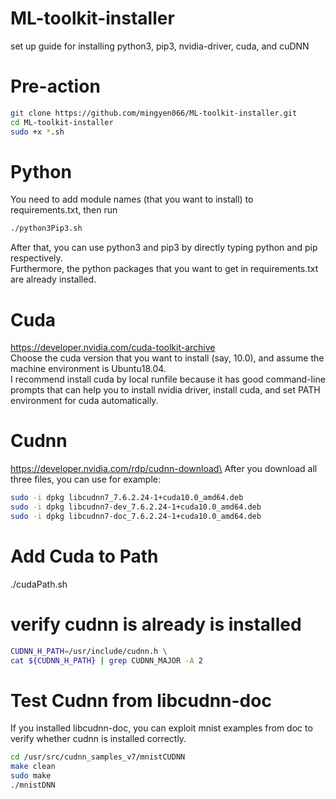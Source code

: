 # ML-toolkit-installer
set up guide for installing python3, pip3, nvidia-driver, cuda, and cuDNN

# Pre-action
```bash
git clone https://github.com/mingyen066/ML-toolkit-installer.git
cd ML-toolkit-installer
sudo +x *.sh
```

# Python 
You need to add module names (that you want to install) to requirements.txt, then run 
```bash
./python3Pip3.sh
```
After that, you can use python3 and pip3 by directly typing python and pip respectively. \
Furthermore, the python packages that you want to get in requirements.txt are already installed.
<!-- 
# Nvidia Driver
Go to Nvidia website below, choose the driver corespondding to you GPU, and run it.
https://www.nvidia.com/Download/index.aspx?lang=en-us

For example:
wget http://us.download.nvidia.com/tesla/418.87/NVIDIA-Linux-x86_64-418.87.00.run
chmod +x NVIDIA-Linux-x86_64-418.87.00.run 
sudo ./NVIDIA-Linux-x86_64-418.87.00.run  -->

# Cuda 
https://developer.nvidia.com/cuda-toolkit-archive \
Choose the cuda version that you want to install (say, 10.0), and assume the machine environment is Ubuntu18.04.\
I recommend install cuda by local runfile because it has good command-line prompts that can help you to install nvidia driver, install cuda, and set PATH environment for cuda automatically.

# Cudnn
https://developer.nvidia.com/rdp/cudnn-download\
After you download all three files, you can use for example:
```bash
sudo -i dpkg libcudnn7_7.6.2.24-1+cuda10.0_amd64.deb
sudo -i dpkg libcudnn7-dev_7.6.2.24-1+cuda10.0_amd64.deb
sudo -i dpkg libcudnn7-doc_7.6.2.24-1+cuda10.0_amd64.deb
```

# Add Cuda to Path
./cudaPath.sh

# verify cudnn is already is installed 
```bash
CUDNN_H_PATH=/usr/include/cudnn.h \
cat ${CUDNN_H_PATH} | grep CUDNN_MAJOR -A 2
```
# Test Cudnn from libcudnn-doc
If you installed libcudnn-doc, you can exploit mnist examples from doc to verify whether cudnn is installed correctly.
```bash
cd /usr/src/cudnn_samples_v7/mnistCUDNN
make clean
sudo make 
./mnistDNN
```

